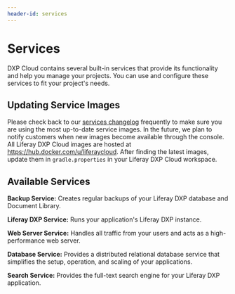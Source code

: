 ```yaml
---
header-id: services
---
```


# Services

DXP Cloud contains several built-in services that provide its functionality and 
help you manage your projects. You can use and configure these services to fit 
your project's needs. 

## Updating Service Images

Please check back to our 
[services changelog](https://help.liferay.com/hc/en-us/categories/360001192512-Liferay-DXP-Cloud-Announcements) 
frequently to make sure you are using the most up-to-date service images. In the 
future, we plan to notify customers when new images become available through the 
console. All Liferay DXP Cloud images are hosted at 
https://hub.docker.com/u/liferaycloud. After finding the latest images, update 
them in `gradle.properties` in your Liferay DXP Cloud workspace. 

## Available Services

**Backup Service:** Creates regular backups of your Liferay DXP database and 
Document Library. 

**Liferay DXP Service:** Runs your application's Liferay DXP instance. 

**Web Server Service:** Handles all traffic from your users and acts as a 
high-performance web server. 

**Database Service:** Provides a distributed relational database service that 
simplifies the setup, operation, and scaling of your applications. 

**Search Service:** Provides the full-text search engine for your Liferay DXP 
application. 

